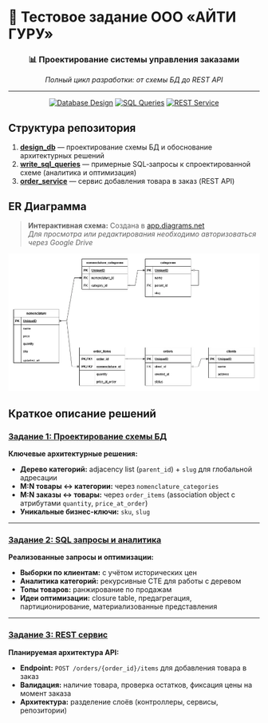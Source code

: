 # 🚀 Тестовое задание ООО «АЙТИ ГУРУ»

<div align="center">

### 📊 **Проектирование системы управления заказами**
*Полный цикл разработки: от схемы БД до REST API*

---

[![Database Design](https://img.shields.io/badge/📋_Задание_1-Проектирование_БД-blue?style=for-the-badge)](https://github.com/jmp-ff25/it_guru_test_task/tree/main/1.design_db)
[![SQL Queries](https://img.shields.io/badge/🔍_Задание_2-SQL_Запросы-green?style=for-the-badge)](https://github.com/jmp-ff25/it_guru_test_task/tree/main/2.write_sql_queries)
[![REST Service](https://img.shields.io/badge/⚡_Задание_3-REST_Сервис-orange?style=for-the-badge)](https://github.com/jmp-ff25/it_guru_test_task/tree/main/3.order_service)

</div>

## Структура репозитория

1. **[design_db](https://github.com/jmp-ff25/it_guru_test_task/tree/main/1.design_db)** — проектирование схемы БД и обоснование архитектурных решений
2. **[write_sql_queries](https://github.com/jmp-ff25/it_guru_test_task/tree/main/2.write_sql_queries)** — примерные SQL‑запросы к спроектированной схеме (аналитика и оптимизация)
3. **[order_service](https://github.com/jmp-ff25/it_guru_test_task/tree/main/3.order_service)** — сервис добавления товара в заказ (REST API)

## ER Диаграмма

> **Интерактивная схема:** Создана в [app.diagrams.net](https://app.diagrams.net/#G1bLuMsimx5jykM-r0WPpKInOpm8kdANOJ)  
> *Для просмотра или редактирования необходимо авторизоваться через Google Drive*

<div align="center">

![ER Диаграмма схемы БД](https://raw.githubusercontent.com/jmp-ff25/it_guru_test_task/main/1.design_db/scheme_db_draw.io.png)

</div>

## Краткое описание решений

### [Задание 1: Проектирование схемы БД](https://github.com/jmp-ff25/it_guru_test_task/tree/main/1.design_db)

**Ключевые архитектурные решения:**

- **Дерево категорий:** adjacency list (`parent_id`) + `slug` для глобальной адресации
- **M:N товары ↔ категории:** через `nomenclature_categories`  
- **M:N заказы ↔ товары:** через `order_items` (association object с атрибутами `quantity`, `price_at_order`)
- **Уникальные бизнес-ключи:** `sku`, `slug`

---

### [Задание 2: SQL запросы и аналитика](https://github.com/jmp-ff25/it_guru_test_task/tree/main/2.write_sql_queries)

**Реализованные запросы и оптимизации:**

- **Выборки по клиентам:** с учётом исторических цен  
- **Аналитика категорий:** рекурсивные CTE для работы с деревом
- **Топы товаров:** ранжирование по продажам  
- **Идеи оптимизации:** closure table, предагрегация, партиционирование, материализованные представления

---

### [Задание 3: REST сервис](https://github.com/jmp-ff25/it_guru_test_task/tree/main/3.order_service)

**Планируемая архитектура API:**

- **Endpoint:** `POST /orders/{order_id}/items` для добавления товара в заказ
- **Валидация:** наличие товара, проверка остатков, фиксация цены на момент заказа  
- **Архитектура:** разделение слоёв (контроллеры, сервисы, репозитории)


